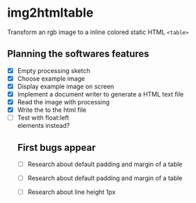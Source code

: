 # img2htmltable

Transform an rgb image to a inline colored static HTML ```<table>``` 

## Planning the softwares features

- [x] Empty processing sketch
- [x] Choose example image
- [x] Display example image on screen
- [x] Implement a document writer to generate a HTML text file
- [x] Read the image with processing
- [x] Write the <table> to the html file
- [ ] Test with float:left <div> elements instead?

## First bugs appear
- [ ] Research about default padding and margin of a table
- [ ] Research about default padding and margin of a table
- [ ] Research about line height 1px

